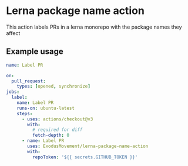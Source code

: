 # Lerna package name action

This action labels PRs in a lerna monorepo with the package names they affect

## Example usage

```yaml
name: Label PR

on:
  pull_request:
    types: [opened, synchronize]
jobs:
  label:
    name: Label PR
    runs-on: ubuntu-latest
    steps:
      - uses: actions/checkout@v3
        with:
          # required for diff
          fetch-depth: 0
      - name: Label PR
        uses: ExodusMovement/lerna-package-name-action
        with:
          repoToken: '${{ secrets.GITHUB_TOKEN }}'
```
